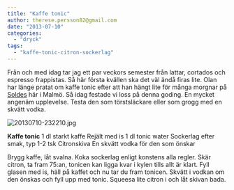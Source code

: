 ```yaml
---
title: "Kaffe tonic"
author: therese.persson82@gmail.com
date: "2013-07-10"
categories: 
  - "dryck"
tags: 
  - "kaffe-tonic-citron-sockerlag"
---
```


Från och med idag tar jag ett par veckors semester från lattar, cortados och espresso frappistas. Så här första kvällen ska det väl ändå firas lite. Olan har länge pratat om kaffe tonic efter att han hängt lite för många morgnar på [Soldes](https://www.soldekaffebar.se) här i Malmö. Så idag festade vi loss på denna goding. En mycket angenäm upplevelse. Testa den som törstsläckare eller som grogg med en skvätt vodka.  
  
![20130710-232210.jpg](/static/img/20130710-232210.jpg)

**Kaffe tonic** 1 dl starkt kaffe Rejält med is 1 dl tonic water Sockerlag efter smak, typ 1-2 tsk Citronskiva En skvätt vodka för den som önskar

Brygg kaffe, låt svalna. Koka sockerlag enligt konstens alla regler. Skär citron, ta fram 75:an, tonicen kan ligga kvar i kylen tills allt är klart. Fyll glasen med is, häll på kaffet och nu tar du fram tonicen. Skvätt i vodkan om den önskas och fyll upp med tonic. Squeesa lite citron i och låt skivan bada.
